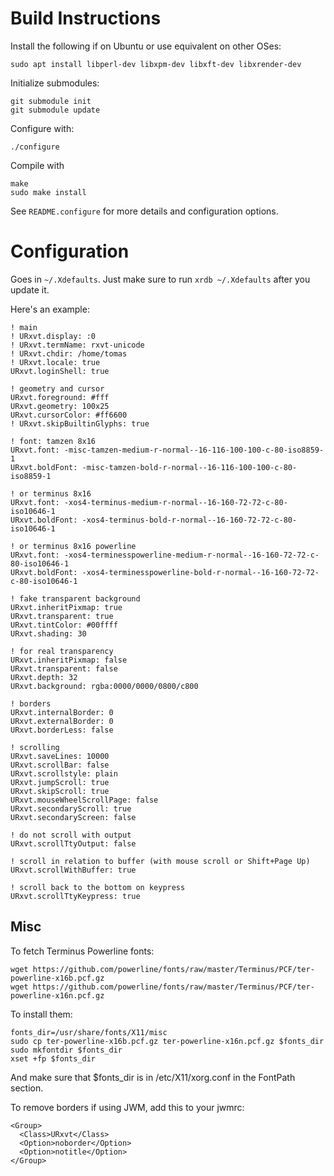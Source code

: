 # Build Instructions

Install the following if on Ubuntu or use equivalent on other OSes:

    sudo apt install libperl-dev libxpm-dev libxft-dev libxrender-dev

Initialize submodules:

    git submodule init
    git submodule update

Configure with:

    ./configure

Compile with

    make
    sudo make install

See `README.configure` for more details and configuration options.

# Configuration

Goes in `~/.Xdefaults`. Just make sure to run `xrdb ~/.Xdefaults` after you update it.

Here's an example:

    ! main
    ! URxvt.display: :0
    ! URxvt.termName: rxvt-unicode
    ! URxvt.chdir: /home/tomas 
    ! URxvt.locale: true
    URxvt.loginShell: true

    ! geometry and cursor
    URxvt.foreground: #fff
    URxvt.geometry: 100x25
    URxvt.cursorColor: #ff6600
    ! URxvt.skipBuiltinGlyphs: true

    ! font: tamzen 8x16
    URxvt.font: -misc-tamzen-medium-r-normal--16-116-100-100-c-80-iso8859-1
    URxvt.boldFont: -misc-tamzen-bold-r-normal--16-116-100-100-c-80-iso8859-1

    ! or terminus 8x16
    URxvt.font: -xos4-terminus-medium-r-normal--16-160-72-72-c-80-iso10646-1
    URxvt.boldFont: -xos4-terminus-bold-r-normal--16-160-72-72-c-80-iso10646-1

    ! or terminus 8x16 powerline
    URxvt.font: -xos4-terminesspowerline-medium-r-normal--16-160-72-72-c-80-iso10646-1
    URxvt.boldFont: -xos4-terminesspowerline-bold-r-normal--16-160-72-72-c-80-iso10646-1

    ! fake transparent background    
    URxvt.inheritPixmap: true
    URxvt.transparent: true
    URxvt.tintColor: #00ffff
    URxvt.shading: 30

    ! for real transparency
    URxvt.inheritPixmap: false
    URxvt.transparent: false
    URxvt.depth: 32
    URxvt.background: rgba:0000/0000/0800/c800

    ! borders
    URxvt.internalBorder: 0
    URxvt.externalBorder: 0
    URxvt.borderLess: false

    ! scrolling 
    URxvt.saveLines: 10000
    URxvt.scrollBar: false
    URxvt.scrollstyle: plain
    URxvt.jumpScroll: true                                                   
    URxvt.skipScroll: true
    URxvt.mouseWheelScrollPage: false
    URxvt.secondaryScroll: true
    URxvt.secondaryScreen: false

    ! do not scroll with output
    URxvt.scrollTtyOutput: false

    ! scroll in relation to buffer (with mouse scroll or Shift+Page Up)
    URxvt.scrollWithBuffer: true

    ! scroll back to the bottom on keypress
    URxvt.scrollTtyKeypress: true

## Misc

To fetch Terminus Powerline fonts:

    wget https://github.com/powerline/fonts/raw/master/Terminus/PCF/ter-powerline-x16b.pcf.gz
    wget https://github.com/powerline/fonts/raw/master/Terminus/PCF/ter-powerline-x16n.pcf.gz

To install them:

    fonts_dir=/usr/share/fonts/X11/misc
    sudo cp ter-powerline-x16b.pcf.gz ter-powerline-x16n.pcf.gz $fonts_dir
    sudo mkfontdir $fonts_dir
    xset +fp $fonts_dir

And make sure that $fonts_dir is in /etc/X11/xorg.conf in the FontPath section.

To remove borders if using JWM, add this to your jwmrc:

    <Group>
      <Class>URxvt</Class>
      <Option>noborder</Option>
      <Option>notitle</Option>
    </Group>

